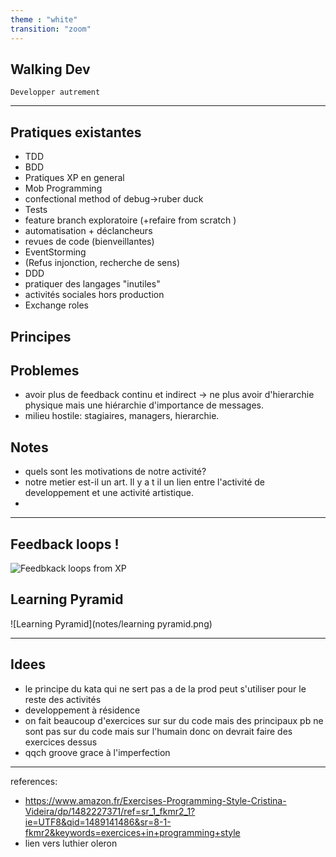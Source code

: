 ```yaml
---
theme : "white"
transition: "zoom"
---
```


## Walking Dev

`Developper autrement`


-----

## Pratiques existantes


- TDD
- BDD
- Pratiques XP en general
- Mob Programming
- confectional method of debug->ruber duck
- Tests
- feature branch exploratoire (+refaire from scratch )
- automatisation + déclancheurs
- revues de code (bienveillantes)
- EventStorming
- (Refus injonction, recherche de sens)
- DDD 
- pratiquer des langages "inutiles"
- activités sociales hors production
- Exchange roles


## Principes 

## Problemes

- avoir plus de feedback continu et indirect -> ne plus avoir d'hierarchie physique mais une hiérarchie d'importance de messages.
- milieu hostile: stagiaires, managers, hierarchie.

## Notes

- quels sont les motivations de notre activité? 
- notre metier est-il un art. Il y a t il un lien entre l'activité de developpement et une activité artistique.
- 


------

## Feedback loops !

![Feedbkack loops from XP](notes/xpfeedbackloops.gif)



## Learning Pyramid

![Learning Pyramid](notes/learning pyramid.png)



-----

## Idees

- le principe du kata qui ne sert pas a de la prod peut s'utiliser pour le reste des activités
- developpement à résidence
- on fait beaucoup d'exercices sur sur du code mais des principaux pb ne sont pas sur du code mais sur l'humain donc on devrait faire des exercices dessus
- qqch groove grace à l'imperfection

-----


references:

- https://www.amazon.fr/Exercises-Programming-Style-Cristina-Videira/dp/1482227371/ref=sr_1_fkmr2_1?ie=UTF8&qid=1489141486&sr=8-1-fkmr2&keywords=exercices+in+programming+style
- lien vers luthier oleron
